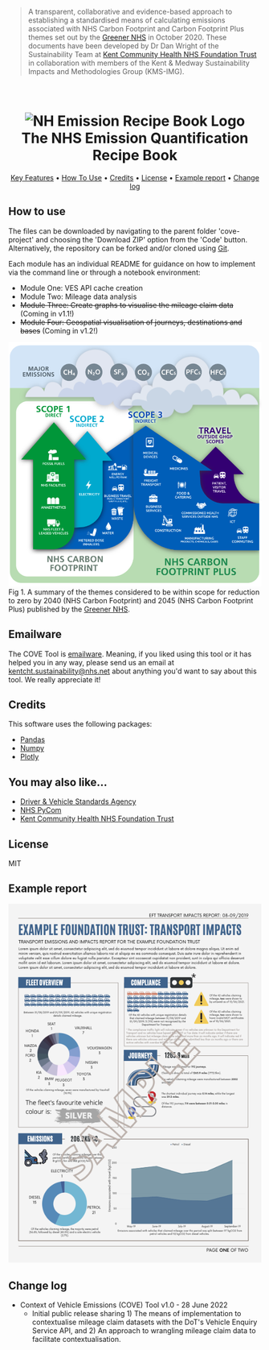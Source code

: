 > A transparent, collaborative and evidence-based approach to establishing a standardised means of calculating emissions associated with NHS Carbon Footprint and Carbon Footprint Plus themes set out by the [Greener NHS](https://www.england.nhs.uk/greenernhs/) in October 2020. These documents have been developed by Dr Dan Wright of the Sustainability Team at [Kent Community Health NHS Foundation Trust](https://www.kentcht.nhs.uk/) in collaboration with members of the Kent & Medway Sustainability Impacts and Methodologies Group (KMS-IMG).

<h1 align="center">
  <br>
  <img src="https://github.com/danwrisar/KMSIMG_NHS_EmissionsCookbook/blob/main/Images/recipebook.png" alt="NH Emission Recipe Book Logo" width="200">
  <br>
  The NHS Emission Quantification Recipe Book
  <br>
</h1>

<p align="center">
  <a href="#key-features">Key Features</a> •
  <a href="#how-to-use">How To Use</a> •
  <a href="#credits">Credits</a> •
  <a href="#license">License</a> •
  <a href="#example-report">Example report</a> •
  <a href="#change-log">Change log</a>
</p>

## How to use

The files can be downloaded by navigating to the parent folder 'cove-project' and choosing the 'Download ZIP' option from the 'Code' button. Alternatively, the repository can be forked and/or cloned using [Git](https://git-scm.com).

Each module has an individual README for guidance on how to implement via the command line or through a notebook environment:

* Module One: VES API cache creation
* Module Two: Mileage data analysis
* ~~Module Three: Create graphs to visualise the mileage claim data~~ (Coming in v1.1!)
* ~~Module Four: Geospatial visualisation of journeys, destinations and bases~~ (Coming in v1.2!)

![Example of a Display Energy Certificate](Images/NZR-Scopes.png)
Fig 1. A summary of the themes considered to be within scope for reduction to zero by 2040 (NHS Carbon Footprint) and 2045 (NHS Carbon Footprint Plus) published by the [Greener NHS](https://www.england.nhs.uk/greenernhs/a-net-zero-nhs/).

## Emailware

The COVE Tool is [emailware](https://en.wiktionary.org/wiki/emailware). Meaning, if you liked using this tool or it has helped you in any way, please send us an email at <kentcht.sustainability@nhs.net> about anything you'd want to say about this tool. We really appreciate it!

## Credits

This software uses the following packages:

- [Pandas](https://pandas.pydata.org/)
- [Numpy](https://numpy.org/)
- [Plotly](https://pypi.org/project/plotly/)

## You may also like...

- [Driver & Vehicle Standards Agency](https://github.com/dvsa)
- [NHS PyCom](https://github.com/nhs-pycom/nhs.pycom)
- [Kent Community Health NHS Foundation Trust](https://kentcht.nhs.uk)

## License

MIT

## Example report

<img src="https://github.com/danwrisar/COVE_ContextOfVehicleEmissionsTool/blob/main/img/COVEReportSample.png" alt="COVE Tool">

## Change log

* Context of Vehicle Emissions (COVE) Tool v1.0 - 28 June 2022
  - Initial public release sharing 1) The means of implementation to contextualise mileage claim datasets with the DoT's Vehicle Enquiry Service API, and 2) An approach to wrangling mileage claim data to facilitate contextualisation.